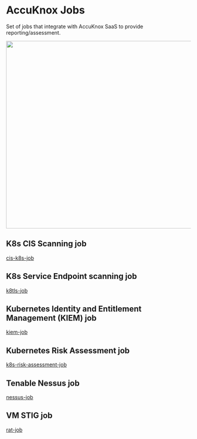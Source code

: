 # AccuKnox Jobs

Set of jobs that integrate with AccuKnox SaaS to provide reporting/assessment.

<img src="res/arch.png" width="512">

## K8s CIS Scanning job

[cis-k8s-job](cis-k8s-job)

## K8s Service Endpoint scanning job

[k8tls-job](k8tls-job)

## Kubernetes Identity and Entitlement Management (KIEM) job

[kiem-job](kiem-job)

## Kubernetes Risk Assessment job

[k8s-risk-assessment-job](k8s-risk-assessment-job)

## Tenable Nessus job

[nessus-job](nessus-job)

## VM STIG job
[rat-job](rat-job)
